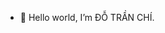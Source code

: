 - 👋 Hello world, I’m ĐỖ TRẦN CHÍ.


<!---
SuperChis/SuperChis is a ✨ special ✨ repository because its `README.md` (this file) appears on your GitHub profile.
You can click the Preview link to take a look at your changes.
--->
